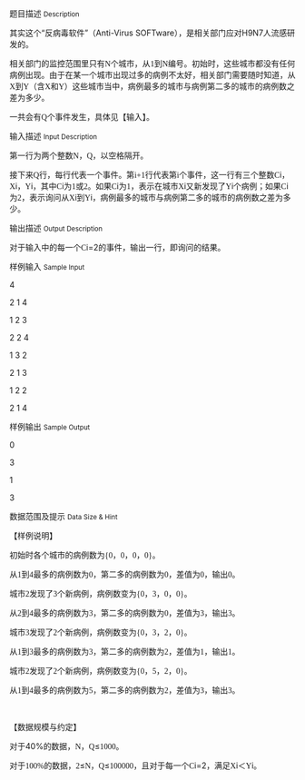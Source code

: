 <div class="panel panel-default">
<div class="area-title">
<span>
题目描述
<small>Description</small>
</span></div>
<div class="panel-body">

<p>其实这个“反病毒软件”（Anti-Virus SOFTware），是相关部门应对H9N7<span style="">人流感研发的。</span></p>
<p>相关部门的监控范围里只有<span style="font-family: 'Lucida Console';">N</span><span style="">个城市，从</span><span style="font-family: 'Lucida Console';">1</span><span style="">到</span><span style="font-family: 'Lucida Console';">N</span><span style="">编号。初始时，这些城市都没有任何病例出现。由于在某一个城市出现过多的病例不太好，相关部门需要随时知道，从</span><span style="font-family: 'Lucida Console';">X</span><span style="">到</span><span style="font-family: 'Lucida Console';">Y</span><span style="">（含</span><span style="font-family: 'Lucida Console';">X</span><span style="">和</span><span style="font-family: 'Lucida Console';">Y</span><span style="">）这些城市当中，病例最多的城市与病例第二多的城市的病例数之差为多少。</span></p>
<p>一共会有<span style="font-family: 'Lucida Console';">Q</span><span style="">个事件发生，具体见【输入】。</span></p>

</div>
</div>

<div class="panel panel-default">
<div class="area-title">
<span>
输入描述
<small>Input Description</small>
</span></div>
<div class="panel-body">
<p>第一行为两个整数<span style="font-family: 'Lucida Console';">N</span><span style="">，</span><span style="font-family: 'Lucida Console';">Q</span><span style="">，以空格隔开。</span></p>
<p>接下来<span style="font-family: 'Lucida Console';">Q</span><span style="">行，每行代表一个事件。第</span><span style="font-family: 'Lucida Console';">i+1</span><span style="">行代表第</span><span style="font-family: 'Lucida Console';">i</span><span style="">个事件，这一行有三个整数</span><span style="font-family: 'Lucida Console';">C</span>i，<span style="font-family: 'Lucida Console';">X</span>i，<span style="font-family: 'Lucida Console';">Y</span>i，其中<span style="font-family: 'Lucida Console';">C</span>i为<span style="font-family: 'Lucida Console';">1</span><span style="">或</span><span style="font-family: 'Lucida Console';">2</span><span style="">。如果</span><span style="font-family: 'Lucida Console';">C</span>i为<span style="font-family: 'Lucida Console';">1</span><span style="">，表示在城市</span><span style="font-family: 'Lucida Console';">X</span>i又新发现了<span style="font-family: 'Lucida Console';">Y</span>i个病例；如果<span style="font-family: 'Lucida Console';">C</span>i为<span style="font-family: 'Lucida Console';">2</span><span style="">，表示询问从</span><span style="font-family: 'Lucida Console';">X</span>i到<span style="font-family: 'Lucida Console';">Y</span>i，病例最多的城市与病例第二多的城市的病例数之差为多少。</p>

</div>
</div>
<div  class="panel panel-default">
<div class="area-title">
<span>
输出描述
<small>Output Description</small>
</span></div>
<div class="panel-body">

<p class="p0">对于输入中的每一个<span style="font-family: 'Lucida Console';">C</span>i=2<span style="font-family: 宋体;">的事件，输出一行，即询问的结果。</span></p>

</div>
</div>


<div class="panel panel-default">
<div class="area-title">
<span>
样例输入
<small>Sample Input</small>
</span></div>
<div class="panel-body">
<p>4</p>
<p>2 1 4</p>
<p>1 2 3</p>
<p>2 2 4</p>
<p>1 3 2</p>
<p>2 1 3</p>
<p>1 2 2</p>
<p>2 1 4</p>

</div>
</div>

<div class="panel panel-default">
<div class="area-title">
<span>
样例输出
<small>Sample Output</small>
</span></div>
<div class="panel-body">
<p>0</p>
<p>3</p>
<p>1</p>
<p>3</p>

</div>
</div>

<div class="panel panel-default">
<div class="area-title">
<span>
数据范围及提示
<small>Data Size & Hint</small>
</span></div>
<div class="panel-body">
<p>【样例说明】</p>
<p>初始时各个城市的病例数为<span style="font-family: 'Lucida Console';">{0</span><span style="">，</span><span style="font-family: 'Lucida Console';">0</span><span style="">，</span><span style="font-family: 'Lucida Console';">0</span><span style="">，</span><span style="font-family: 'Lucida Console';">0}</span><span style="">。</span></p>
<p>从<span style="font-family: 'Lucida Console';">1</span><span style="">到</span><span style="font-family: 'Lucida Console';">4</span><span style="">最多的病例数为</span><span style="font-family: 'Lucida Console';">0</span><span style="">，第二多的病例数为</span><span style="font-family: 'Lucida Console';">0</span><span style="">，差值为</span><span style="font-family: 'Lucida Console';">0</span><span style="">，输出</span><span style="font-family: 'Lucida Console';">0</span><span style="">。</span></p>
<p>城市<span style="font-family: 'Lucida Console';">2</span><span style="">发现了</span><span style="font-family: 'Lucida Console';">3</span><span style="">个新病例，病例数变为</span><span style="font-family: 'Lucida Console';">{0</span><span style="">，</span><span style="font-family: 'Lucida Console';">3</span><span style="">，</span><span style="font-family: 'Lucida Console';">0</span><span style="">，</span><span style="font-family: 'Lucida Console';">0}</span><span style="">。</span></p>
<p>从<span style="font-family: 'Lucida Console';">2</span><span style="">到</span><span style="font-family: 'Lucida Console';">4</span><span style="">最多的病例数为</span><span style="font-family: 'Lucida Console';">3</span><span style="">，第二多的病例数为</span><span style="font-family: 'Lucida Console';">0</span><span style="">，差值为</span><span style="font-family: 'Lucida Console';">3</span><span style="">，输出</span><span style="font-family: 'Lucida Console';">3</span><span style="">。</span></p>
<p>城市<span style="font-family: 'Lucida Console';">3</span><span style="">发现了</span><span style="font-family: 'Lucida Console';">2</span><span style="">个新病例，病例数变为</span><span style="font-family: 'Lucida Console';">{0</span><span style="">，</span><span style="font-family: 'Lucida Console';">3</span><span style="">，</span><span style="font-family: 'Lucida Console';">2</span><span style="">，</span><span style="font-family: 'Lucida Console';">0}</span><span style="">。</span></p>
<p>从<span style="font-family: 'Lucida Console';">1</span><span style="">到</span><span style="font-family: 'Lucida Console';">3</span><span style="">最多的病例数为</span><span style="font-family: 'Lucida Console';">3</span><span style="">，第二多的病例数为</span><span style="font-family: 'Lucida Console';">2</span><span style="">，差值为</span><span style="font-family: 'Lucida Console';">1</span><span style="">，输出</span><span style="font-family: 'Lucida Console';">1</span><span style="">。</span></p>
<p>城市<span style="font-family: 'Lucida Console';">2</span><span style="">发现了</span><span style="font-family: 'Lucida Console';">2</span><span style="">个新病例，病例数变为</span><span style="font-family: 'Lucida Console';">{0</span><span style="">，</span><span style="font-family: 'Lucida Console';">5</span><span style="">，</span><span style="font-family: 'Lucida Console';">2</span><span style="">，</span><span style="font-family: 'Lucida Console';">0}</span><span style="">。</span></p>
<p>从<span style="font-family: 'Lucida Console';">1</span><span style="">到</span><span style="font-family: 'Lucida Console';">4</span><span style="">最多的病例数为</span><span style="font-family: 'Lucida Console';">5</span><span style="">，第二多的病例数为</span><span style="font-family: 'Lucida Console';">2</span><span style="">，差值为</span><span style="font-family: 'Lucida Console';">3</span><span style="">，输出</span><span style="font-family: 'Lucida Console';">3</span><span style="">。</span></p>
<p> </p>
<p>【数据规模与约定】</p>
<p>对于40%<span style="">的数据，</span><span style="font-family: 'Lucida Console';">N</span><span style="">，</span><span style="font-family: 'Lucida Console';">Q</span><span style="">≤</span><span style="font-family: 'Lucida Console';">1000</span><span style="">。</span></p>
<p>对于<span style="font-family: 'Lucida Console';">100%</span><span style="">的数据，</span><span style="font-family: 'Lucida Console';">2</span><span style="">≤</span><span style="font-family: 'Lucida Console';">N</span><span style="">，</span><span style="font-family: 'Lucida Console';">Q</span><span style="">≤</span><span style="font-family: 'Lucida Console';">100000</span><span style="">，且对于每一个</span><span style="font-family: 'Lucida Console';">C</span>i=2<span style="">，满足</span><span style="font-family: 'Lucida Console';">X</span>i＜<span style="font-family: 'Lucida Console';">Y</span>i。</p>
</div>
</div>
